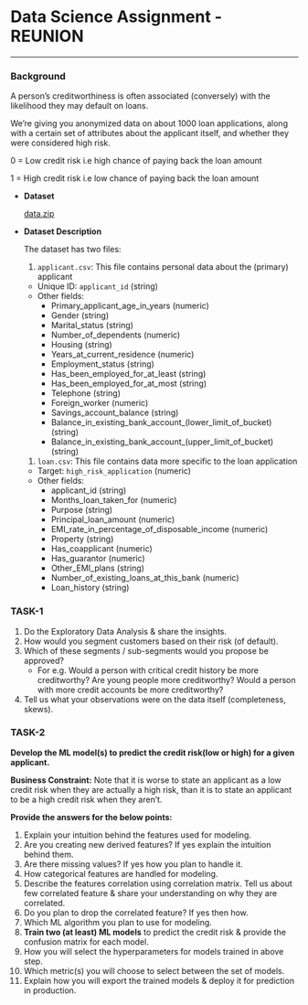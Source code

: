 
# Data Science Assignment - REUNION


---

### Background

A person’s creditworthiness is often associated (conversely) with the likelihood they may default on loans. 

We’re giving you anonymized data on about 1000 loan applications, along with a certain set of attributes about the applicant itself, and whether they were considered high risk.

0 = Low credit risk i.e high chance of paying back the loan amount

1 = High credit risk i.e low chance of paying back the loan amount

- **Dataset**
    
    [data.zip](https://s3-us-west-2.amazonaws.com/secure.notion-static.com/2c3317f5-a58f-4cd0-af29-65e728c3f51e/data.zip)
    
- **Dataset Description**
    
    The dataset has two files:
    
    1. `applicant.csv`: This file contains personal data about the (primary) applicant
    - Unique ID: `applicant_id` (string)
    - Other fields:
        - Primary_applicant_age_in_years (numeric)
        - Gender (string)
        - Marital_status (string)
        - Number_of_dependents (numeric)
        - Housing (string)
        - Years_at_current_residence (numeric)
        - Employment_status (string)
        - Has_been_employed_for_at_least (string)
        - Has_been_employed_for_at_most (string)
        - Telephone (string)
        - Foreign_worker (numeric)
        - Savings_account_balance (string)
        - Balance_in_existing_bank_account_(lower_limit_of_bucket) (string)
        - Balance_in_existing_bank_account_(upper_limit_of_bucket) (string)
    
    1. `loan.csv`: This file contains data more specific to the loan application
    - Target: `high_risk_application` (numeric)
    - Other fields:
        - applicant_id (string)
        - Months_loan_taken_for (numeric)
        - Purpose (string)
        - Principal_loan_amount (numeric)
        - EMI_rate_in_percentage_of_disposable_income (numeric)
        - Property (string)
        - Has_coapplicant (numeric)
        - Has_guarantor (numeric)
        - Other_EMI_plans (string)
        - Number_of_existing_loans_at_this_bank (numeric)
        - Loan_history (string)
        

### **TASK-1**

1. Do the Exploratory Data Analysis & share the insights.
2. How would you segment customers based on their risk (of default).
3. Which of these segments / sub-segments would you propose be approved?
    - For e.g. Would a person with critical credit history be more creditworthy? Are young people more creditworthy? Would a person with more credit accounts be more creditworthy?
4. Tell us what your observations were on the data itself (completeness, skews).

### **TASK-2**

**Develop the ML model(s) to predict the credit risk(low or high) for a given applicant.** 

**Business Constraint:** Note that it is worse to state an applicant as a low credit risk when they are actually a high risk, than it is to state an applicant to be a high credit risk when they aren’t.

**Provide the answers for the below points:**

1. Explain your intuition behind the features used for modeling.
2. Are you creating new derived features? If yes explain the intuition behind them.
3. Are there missing values? If yes how you plan to handle it.
4. How categorical features are handled for modeling.
5. Describe the features correlation using correlation matrix. Tell us about few correlated feature & share your understanding on why they are correlated.
6. Do you plan to drop the correlated feature? If yes then how.
7. Which ML algorithm you plan to use for modeling.
8. **Train two (at least) ML models** to predict the credit risk & provide the confusion matrix for each model.
9. How you will select the hyperparameters for models trained in above step.
10. Which metric(s) you will choose to select between the set of models.
11. Explain how you will export the trained models & deploy it for prediction in production.

